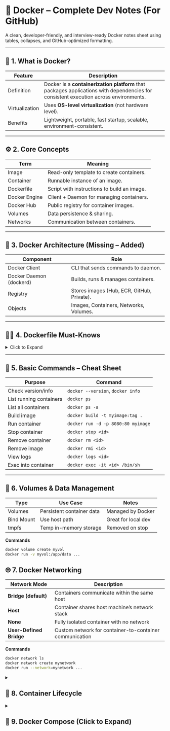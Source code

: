# 🐳 Docker – Complete Dev Notes (For GitHub)

A clean, developer-friendly, and interview-ready Docker notes sheet using tables, collapses, and GitHub-optimized formatting.

---

## 📍 1. What is Docker?

| Feature | Description |
|--------|-------------|
| Definition | Docker is a **containerization platform** that packages applications with dependencies for consistent execution across environments. |
| Virtualization | Uses **OS-level virtualization** (not hardware level). |
| Benefits | Lightweight, portable, fast startup, scalable, environment-consistent. |

---

## ⚙️ 2. Core Concepts

| Term | Meaning |
|------|----------|
| Image | Read-only template to create containers. |
| Container | Runnable instance of an image. |
| Dockerfile | Script with instructions to build an image. |
| Docker Engine | Client + Daemon for managing containers. |
| Docker Hub | Public registry for container images. |
| Volumes | Data persistence & sharing. |
| Networks | Communication between containers. |

---

## 🧱 3. Docker Architecture (Missing – Added)

| Component | Role |
|------------|-------|
| Docker Client | CLI that sends commands to daemon. |
| Docker Daemon (dockerd) | Builds, runs & manages containers. |
| Registry | Stores images (Hub, ECR, GitHub, Private). |
| Objects | Images, Containers, Networks, Volumes. |

---

## 🧑‍🍳 4. Dockerfile Must-Knows

<details>
<summary>Click to Expand</summary>

| Instruction | Purpose |
|-------------|-----------|
| `FROM` | Base image |
| `RUN` | Execute commands during build |
| `COPY` / `ADD` | Copy files into image |
| `WORKDIR` | Set working directory |
| `CMD` | Default container command (override allowed) |
| `ENTRYPOINT` | Makes container behave like an executable |
| `EXPOSE` | Documents the port for application |
| `.dockerignore` | Ignore files from build context |

> 💡 **CMD vs ENTRYPOINT**  
- Use **ENTRYPOINT** for fixed command  
- Use **CMD** for default arguments  

</details>

---

## 🧪 5. Basic Commands – Cheat Sheet

| Purpose | Command |
|----------|----------|
| Check version/info | `docker --version`, `docker info` |
| List running containers | `docker ps` |
| List all containers | `docker ps -a` |
| Build image | `docker build -t myimage:tag .` |
| Run container | `docker run -d -p 8080:80 myimage` |
| Stop container | `docker stop <id>` |
| Remove container | `docker rm <id>` |
| Remove image | `docker rmi <id>` |
| View logs | `docker logs <id>` |
| Exec into container | `docker exec -it <id> /bin/sh` |

---

## 📂 6. Volumes & Data Management

| Type | Use Case | Notes |
|------|-----------|--------|
| Volumes | Persistent container data | Managed by Docker |
| Bind Mount | Use host path | Great for local dev |
| tmpfs | Temp in-memory storage | Removed on stop |

**Commands**

```bash
docker volume create myvol
docker run -v myvol:/app/data ...
```

## 🌐 7. Docker Networking

| Network Mode | Description |
|--------------|--------------|
| **Bridge (default)** | Containers communicate within the same host |
| **Host** | Container shares host machine’s network stack |
| **None** | Fully isolated container with no network |
| **User-Defined Bridge** | Custom network for container-to-container communication |

**Commands**

```bash
docker network ls
docker network create mynetwork
docker run --network=mynetwork ...
```

<details>
<summary><h2>🧩 8. Container Lifecycle</h2></summary>

| Stage            | Action                           |
|------------------|-----------------------------------|
| **Create**        | `docker create`                   |
| **Start**         | `docker start`                    |
| **Run**           | `docker run`                      |
| **Pause/Unpause** | `docker pause`, `docker unpause`  |
| **Stop**          | `docker stop`                     |
| **Restart**       | `docker restart`                  |
| **Kill**          | `docker kill`                     |
| **Remove**        | `docker rm`                       |

</details>

<details>
<summary><h2>🧬 9. Docker Compose (Click to Expand)</h2></summary>

### 📌 Features

| Feature   | Description |
|-----------|-------------|
| **File**  | `docker-compose.yml` |
| **Use**   | Run multi-container applications |
| **Commands** | `docker compose up -d`, `docker compose down` |

### 🧱 Example

```yaml
services:
  web:
    image: nginx
    ports:
      - "8080:80"
  redis:
    image: redis
```

<details>
<summary><h2>🧊 10. Image Management (Click to Expand)</h2></summary>

### 📌 Concepts

| Concept | Description |
|---------|--------------|
| **Layered Architecture** | Each Dockerfile instruction creates a new layer |
| **Cache** | Speeds up build time by reusing unchanged layers |
| **Important Commands** | `docker pull`, `docker push` |

</details>

<details>
<summary><h2>✅ 11. Best Practices (Click to Expand)</h2></summary>

### 🏆 Docker Best Practices

| Best Practice | Why? |
|-------------------------------|--------------------------------|
| **Use small base images (e.g., Alpine)** | Reduces image size |
| **Keep containers stateless** | Enables easy scaling and replacement |
| **Minimize layers** | Faster build time and smaller image |
| **Use `.dockerignore`** | Cleaner & faster build context |
| **Use Multi-Stage Builds** | Reduces final image size |
| **Don’t run as root** | Improves container security |

</details>

<details>
<summary><h2>🧯 12. Common Issues & Fixes (Click to Expand)</h2></summary>

### 🚨 Frequent Docker Issues & Solutions

| Issue | Reason | Fix |
|--------|---------|------|
| **Container exits immediately** | App finishes execution with no running process | Add a `CMD` or `ENTRYPOINT` to keep it running |
| **Port conflicts** | Port already in use on host machine | Change the host mapped port |
| **File permission errors** | Incorrect file/user permissions inside container | Set proper user or use `chmod` |
| **Large image size** | Using heavy base image or unnecessary layers | Use Alpine + Multi-stage builds |

</details>

<details>
<summary><h2>🆚 13. Docker vs Virtual Machines (Click to Expand)</h2></summary>

### ⚔️ Key Differences: Docker vs Virtual Machines

| Feature | Docker | Virtual Machine (VM) |
|---------|---------|------------------------|
| **Virtualization Type** | OS-level | Hardware-level |
| **OS** | Shares host kernel | Runs a full guest OS |
| **Size & Speed** | Lightweight & fast | Heavy and slower |
| **Consistency** | High consistency across environments | Varies per VM |

</details>

<details>
<summary><h2>🔐 14. Security Basics (Click to Expand)</h2></summary>

### 🛡️ Secure Your Docker Environment

| Practice | Description |
|----------|--------------|
| **Use trusted base images** | Avoid vulnerabilities by pulling images from verified sources (e.g., Docker Hub Official, AWS, GitHub Registry) |
| **Run non-root containers** | Ensure least privilege access — avoid running as `root` inside containers |
| **Read-only file system** | Prevent unauthorized or accidental writes to the container FS |
| **Scan images** | Use `docker scan` (or tools like Trivy, Anchore) to find vulnerabilities |
| **Update Docker engine regularly** | Get the latest security patches and fixes |

</details>

<details>
<summary><h2>🌍 15. Registries (Click to Expand)</h2></summary>

### 🏷️ Types of Docker Registries

| Type | Examples |
|-------|------------|
| **Public** | Docker Hub |
| **Private** | AWS ECR, GitHub Container Registry (GHCR), Harbor, JFrog Artifactory |

</details>

<details>
<summary><h2>🚀 16. Real-World Scenarios (Click to Expand)</h2></summary>

### 📍 Where Docker Is Used in Real Projects

| Use Case | Explanation |
|----------|--------------|
| **CI/CD** | Build → Test → Ship container images as part of pipeline |
| **Microservices** | One container per service for independent development & deployment |
| **Local Development** | Same image used across Dev, Stage & Prod for consistency |
| **Scaling** | Scale containers using Kubernetes or Docker Swarm |

</details>




